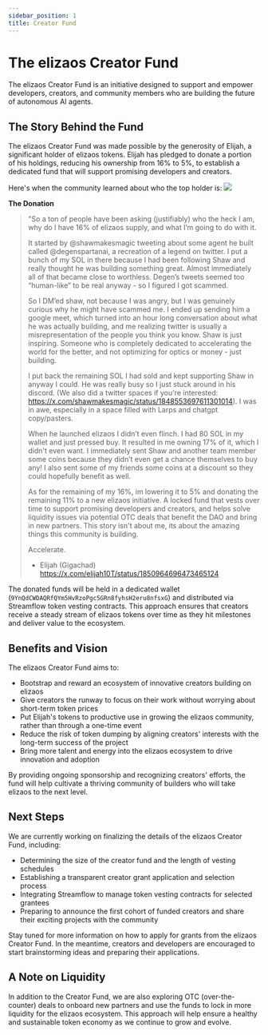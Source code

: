 ```yaml
---
sidebar_position: 1
title: Creator Fund
---
```


# The elizaos Creator Fund

The elizaos Creator Fund is an initiative designed to support and empower developers, creators, and community members who are building the future of autonomous AI agents.

## The Story Behind the Fund

The elizaos Creator Fund was made possible by the generosity of Elijah, a significant holder of elizaos tokens. Elijah has pledged to donate a portion of his holdings, reducing his ownership from 16% to 5%, to establish a dedicated fund that will support promising developers and creators.

Here's when the community learned about who the top holder is:
![](/img/elijah.jpg)

**The Donation**

> "So a ton of people have been asking (justifiably) who the heck I am, why do I have 16% of elizaos supply, and what I’m going to do with it.
>
> It started by @shawmakesmagic tweeting about some agent he built called @degenspartanai, a recreation of a legend on twitter. I put a bunch of my SOL in there because I had been following Shaw and really thought he was building something great. Almost immediately all of that became close to worthless. Degen’s tweets seemed too “human-like” to be real anyway - so I figured I got scammed.
>
> So I DM’ed shaw, not because I was angry, but I was genuinely curious why he might have scammed me. I ended up sending him a google meet, which turned into an hour long conversation about what he was actually building, and me realizing twitter is usually a misrepresentation of the people you think you know. Shaw is just inspiring. Someone who is completely dedicated to accelerating the world for the better, and not optimizing for optics or money - just building.
>
> I put back the remaining SOL I had sold and kept supporting Shaw in anyway I could. He was really busy so I just stuck around in his discord. (We also did a twitter spaces if you're interested: https://x.com/shawmakesmagic/status/1848553697611301014). I was in awe, especially in a space filled with Larps and chatgpt copy/pasters.
>
> When he launched elizaos I didn’t even flinch. I had 80 SOL in my wallet and just pressed buy. It resulted in me owning 17% of it, which I didn't even want. I immediately sent Shaw and another team member some coins because they didn’t even get a chance themselves to buy any! I also sent some of my friends some coins at a discount so they could hopefully benefit as well.
>
> As for the remaining of my 16%, im lowering it to 5% and donating the remaining 11% to a new elizaos initiative. A locked fund that vests over time to support promising developers and creators, and helps solve liquidity issues via potential OTC deals that benefit the DAO and bring in new partners. This story isn't about me, its about the amazing things this community is building.
>
> Accelerate.
>
> - Elijah (Gigachad) https://x.com/elijah10T/status/1850964696473465124

The donated funds will be held in a dedicated wallet (`9YnQdCWDAQRfQYm5HvRzoPgc5GRn8fyhsH2eru8nfsxG`) and distributed via Streamflow token vesting contracts. This approach ensures that creators receive a steady stream of elizaos tokens over time as they hit milestones and deliver value to the ecosystem.

## Benefits and Vision

The elizaos Creator Fund aims to:

- Bootstrap and reward an ecosystem of innovative creators building on elizaos
- Give creators the runway to focus on their work without worrying about short-term token prices
- Put Elijah's tokens to productive use in growing the elizaos community, rather than through a one-time event
- Reduce the risk of token dumping by aligning creators' interests with the long-term success of the project
- Bring more talent and energy into the elizaos ecosystem to drive innovation and adoption

By providing ongoing sponsorship and recognizing creators' efforts, the fund will help cultivate a thriving community of builders who will take elizaos to the next level.

## Next Steps

We are currently working on finalizing the details of the elizaos Creator Fund, including:

- Determining the size of the creator fund and the length of vesting schedules
- Establishing a transparent creator grant application and selection process
- Integrating Streamflow to manage token vesting contracts for selected grantees
- Preparing to announce the first cohort of funded creators and share their exciting projects with the community

Stay tuned for more information on how to apply for grants from the elizaos Creator Fund. In the meantime, creators and developers are encouraged to start brainstorming ideas and preparing their applications.

## A Note on Liquidity

In addition to the Creator Fund, we are also exploring OTC (over-the-counter) deals to onboard new partners and use the funds to lock in more liquidity for the elizaos ecosystem. This approach will help ensure a healthy and sustainable token economy as we continue to grow and evolve.
